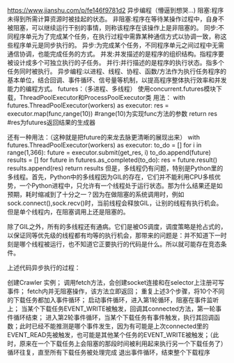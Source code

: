 https://www.jianshu.com/p/fe146f9781d2
异步编程（懵逼到想哭...)
阻塞:程序未得到所需计算资源时被挂起的状态。
非阻塞:程序在等待某操作过程中，自身不被阻塞，可以继续运行干别的事情，则称该程序在该操作上是非阻塞的。
同步:不同程序单元为了完成某个任务，在执行过程中需靠某种通信方式以协调一致，称这些程序单元是同步执行的。
异步:为完成某个任务，不同程序单元之间过程中无需通信协调，也能完成任务的方式。
并发:并发描述的是程序的组织结构。指程序要被设计成多个可独立执行的子任务。
并行:并行描述的是程序的执行状态。指多个任务同时被执行。
异步编程:以进程、线程、协程、函数/方法作为执行任务程序的基本单位，结合回调、事件循环、信号量等机制，以提高程序整体执行效率和并发能力的编程方式。
futures：（多进程、多线程）
使用concurrent.futures模块下载，ThreadPoolExecutor和ProcessPoolExecutor类
用法：
with futures.ThreadPoolExecutor(workers) as executor:
    res = executor.map(func,range(10)) #range(10)为实现func方法的参数
return res #res为futures返回结果的生成器

还有一种用法：（这种就是把future的来龙去脉更清晰的展现出来）
with futures.ThreadPoolExecutor(workers) as executor:
    to_do = []
    for i in range(1,366):
        future = executor.submit(get_res, i)
        to_do.append(future)
results = []
for future in futures.as_completed(to_do):
    res = future.result()
    results.append(res)
return results
但是，多线程仍有问题，特别是Python里的多线程。首先，Python中的多线程因为GIL的存在，它们并不能利用CPU多核优势，一个Python进程中，只允许有一个线程处于运行状态。那为什么结果还是如预期，耗时缩减到了十分之一？因为在做阻塞的系统调用时，例如sock.connect(),sock.recv()时，当前线程会释放GIL，让别的线程有执行机会。但是单个线程内，在阻塞调用上还是阻塞的。

除了GIL之外，所有的多线程还有通病。它们是被OS调度，调度策略是抢占式的，以保证同等优先级的线程都有均等的执行机会，那带来的问题是：并不知道下一时刻是哪个线程被运行，也不知道它正要执行的代码是什么。所以就可能存在竞态条件。

上述代码异步执行的过程：

创建Crawler 实例；
调用fetch方法，会创建socket连接和在selector上注册可写事件；
fetch内并无阻塞操作，该方法立即返回；
重复上述3个步骤，将10个不同的下载任务都加入事件循环；
启动事件循环，进入第1轮循环，阻塞在事件监听上；
当某个下载任务EVENT_WRITE被触发，回调其connected方法，第一轮事件循环结束；
进入第2轮事件循环，当某个下载任务有事件触发，执行其回调函数；此时已经不能推测是哪个事件发生，因为有可能是上次connected里的EVENT_READ先被触发，也可能是其他某个任务的EVENT_WRITE被触发；（此时，原来在一个下载任务上会阻塞的那段时间被利用起来执行另一个下载任务了）
循环往复，直至所有下载任务被处理完成
退出事件循环，结束整个下载程序

